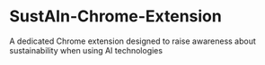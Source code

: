 # SustAIn-Chrome-Extension
A dedicated Chrome extension designed to raise awareness about sustainability when using AI technologies
